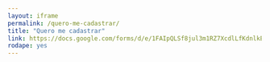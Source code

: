 ```yaml
---
layout: iframe
permalink: /quero-me-cadastrar/
title: "Quero me cadastrar"
link: https://docs.google.com/forms/d/e/1FAIpQLSf8jul3m1RZ7XcdlLfKdnlkEmjCGXWZ3k1AbjPnJa-3YWL9hg/viewform
rodape: yes
---
```






